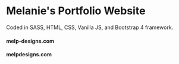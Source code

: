 # Melanie's Portfolio Website
Coded in SASS, HTML, CSS, Vanilla JS, and Bootstrap 4 framework.<br>
#### melp-designs.com
#### melpdesigns.com
